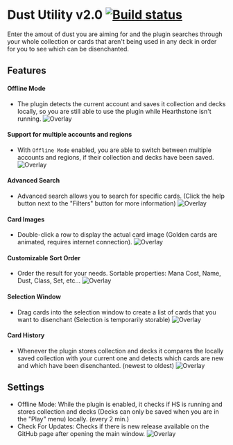 # Dust Utility v2.0 [![Build status](https://ci.appveyor.com/api/projects/status/github/cljunge/spawn.hdt.dustutility?branch=master&svg=true)](https://ci.appveyor.com/project/spawndev/spawn-hdt-dustutility)
Enter the amout of dust you are aiming for and the plugin searches through your whole collection or cards that aren't being used in any deck in order for you to see which can be disenchanted.

## Features
#### Offline Mode
- The plugin detects the current account and saves it collection and decks locally, so you are still able to use the plugin while Hearthstone isn't running.
![Overlay](https://i.imgur.com/O8LwlTT.png)

#### Support for multiple accounts and regions
- With `Offline Mode` enabled, you are able to switch between multiple accounts and regions, if their collection and decks have been saved.
![Overlay](https://i.imgur.com/5Iz4V70.png)

#### Advanced Search
- Advanced search allows you to search for specific cards. (Click the help button next to the "Filters" button for more information)
![Overlay](https://i.imgur.com/K4xECbA.png)

#### Card Images
- Double-click a row to display the actual card image (Golden cards are animated, requires internet connection).
![Overlay](https://i.imgur.com/iaV9Zhg.png)

#### Customizable Sort Order
- Order the result for your needs. Sortable properties: Mana Cost, Name, Dust, Class, Set, etc...
![Overlay](https://i.imgur.com/xwNNTsc.png)

#### Selection Window
- Drag cards into the selection window to create a list of cards that you want to disenchant (Selection is temporarily storable)
![Overlay](https://i.imgur.com/5Jf42JL.png)

#### Card History
- Whenever the plugin stores collection and decks it compares the locally saved collection with your current one and detects which cards are new and which have been disenchanted. (newest to oldest)
![Overlay](https://i.imgur.com/55Ucd4m.png)

## Settings
* Offline Mode: While the plugin is enabled, it checks if HS is running and stores collection and decks (Decks can only be saved when you are in the "Play" menu) locally. (every 2 min.)
* Check For Updates: Checks if there is new release available on the GitHub page after opening the main window.
![Overlay](https://i.imgur.com/FWou7M5.png)
